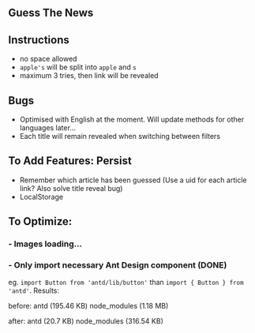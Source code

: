 ## Guess The News

## Instructions

* no space allowed
* `apple's` will be split into `apple` and `s`
* maximum 3 tries, then link will be revealed

## Bugs

* Optimised with English at the moment. Will update methods for other languages later...
* Each <Card /> title will remain revealed when switching between filters

## To Add Features: Persist

* Remember which article has been guessed (Use a uid for each article link? Also solve title reveal bug)
* LocalStorage

## To Optimize:

### - Images loading...

### - Only import necessary Ant Design component (DONE)

eg. `import Button from 'antd/lib/button'` than `import { Button } from 'antd'`. Results:

before: antd (195.46 KB) node_modules (1.18 MB)

after: antd (20.7 KB) node_modules (316.54 KB)
